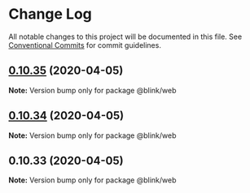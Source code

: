 # Change Log

All notable changes to this project will be documented in this file.
See [Conventional Commits](https://conventionalcommits.org) for commit guidelines.

## [0.10.35](https://github.com/ascension/blink/tree/master/projects/next/compare/@blink/web@0.10.34...@blink/web@0.10.35) (2020-04-05)

**Note:** Version bump only for package @blink/web

## [0.10.34](https://github.com/ascension/blink/tree/master/projects/next/compare/@blink/web@0.10.33...@blink/web@0.10.34) (2020-04-05)

**Note:** Version bump only for package @blink/web

## 0.10.33 (2020-04-05)

**Note:** Version bump only for package @blink/web

